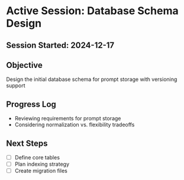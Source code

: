 # Active Session: Database Schema Design

## Session Started: 2024-12-17

## Objective
Design the initial database schema for prompt storage with versioning support

## Progress Log
- Reviewing requirements for prompt storage
- Considering normalization vs. flexibility tradeoffs

## Next Steps
- [ ] Define core tables
- [ ] Plan indexing strategy
- [ ] Create migration files